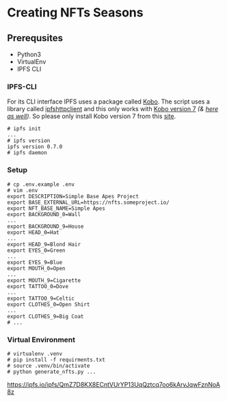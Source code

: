 
# Creating NFTs Seasons

## Prerequsites

 - Python3
 - VirtualEnv
 - IPFS CLI

### IPFS-CLI
For its CLI interface IPFS uses a package called [Kobo](https://docs.ipfs.tech/install/command-line). The script uses a library called [ipfshttpclient](https://github.com/ringabout/ipfshttpclient) and this only works with [Kobo version 7](https://github.com/ipfs-shipyard/py-ipfs-http-client/issues/239) *(& [here as well](https://github.com/ipfs-shipyard/py-ipfs-http-client/issues/275#issuecomment-830010444))*. So please only install Kobo version 7 from this [site](https://dist.ipfs.tech/go-ipfs/v0.7.0).
```
# ipfs init
...
# ipfs version
ipfs version 0.7.0
# ipfs daemon
```

### Setup
```
# cp .env.example .env
# vim .env
export DESCRIPTION=Simple Base Apes Project
export BASE_EXTERNAL_URL=https://nfts.someproject.io/
export NFT_BASE_NAME=Simple Apes
export BACKGROUND_0=Wall
...
export BACKGROUND_9=House
export HEAD_0=Hat
...
export HEAD_9=Blond Hair
export EYES_0=Green
...
export EYES_9=Blue
export MOUTH_0=Open
...
export MOUTH_9=Cigarette
export TATTOO_0=Dove
...
export TATTOO_9=Celtic
export CLOTHES_0=Open Shirt
...
export CLOTHES_9=Big Coat
# ...
```

### Virtual Environment
```
# virtualenv .venv
# pip install -f requirments.txt
# source .venv/bin/activate
# python generate_nfts.py ...
```

https://ipfs.io/ipfs/QmZ7D8KX8ECntVUrYP13UqQztcq7oo6kArvJqwFznNoA8z

